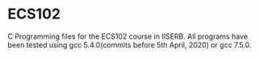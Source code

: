 # ECS102
C Programming files for the ECS102 course in IISERB.
All programs have been tested using gcc 5.4.0(commits before 5th April, 2020) or gcc 7.5.0.
